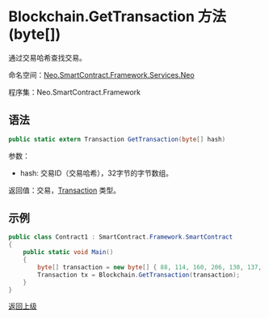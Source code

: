 # Blockchain.GetTransaction 方法 (byte[])

通过交易哈希查找交易。

命名空间：[Neo.SmartContract.Framework.Services.Neo](../../neo.md)

程序集：Neo.SmartContract.Framework

## 语法

```c#
public static extern Transaction GetTransaction(byte[] hash)
```

参数：

- hash: 交易ID（交易哈希），32字节的字节数组。

返回值：交易，[Transaction](../Transaction.md) 类型。

## 示例

```c#
public class Contract1 : SmartContract.Framework.SmartContract
{
    public static void Main()
    {
        byte[] transaction = new byte[] { 88, 114, 160, 206, 130, 137, 41, 94, 119, 120, 242, 71, 232, 244, 3, 20, 165, 69, 182, 232, 106, 185, 119, 239, 183, 65, 174, 220, 157, 251, 28, 215 };
        Transaction tx = Blockchain.GetTransaction(transaction);
    }
}
```



[返回上级](../Blockchain.md)